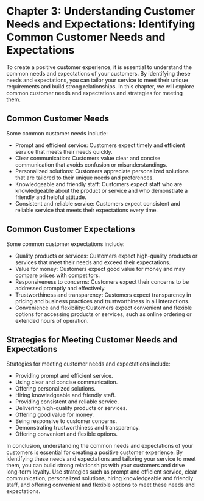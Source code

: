Chapter 3: Understanding Customer Needs and Expectations: Identifying Common Customer Needs and Expectations
============================================================================================================

To create a positive customer experience, it is essential to understand the common needs and expectations of your customers. By identifying these needs and expectations, you can tailor your service to meet their unique requirements and build strong relationships. In this chapter, we will explore common customer needs and expectations and strategies for meeting them.

Common Customer Needs
---------------------

Some common customer needs include:

* Prompt and efficient service: Customers expect timely and efficient service that meets their needs quickly.
* Clear communication: Customers value clear and concise communication that avoids confusion or misunderstandings.
* Personalized solutions: Customers appreciate personalized solutions that are tailored to their unique needs and preferences.
* Knowledgeable and friendly staff: Customers expect staff who are knowledgeable about the product or service and who demonstrate a friendly and helpful attitude.
* Consistent and reliable service: Customers expect consistent and reliable service that meets their expectations every time.

Common Customer Expectations
----------------------------

Some common customer expectations include:

* Quality products or services: Customers expect high-quality products or services that meet their needs and exceed their expectations.
* Value for money: Customers expect good value for money and may compare prices with competitors.
* Responsiveness to concerns: Customers expect their concerns to be addressed promptly and effectively.
* Trustworthiness and transparency: Customers expect transparency in pricing and business practices and trustworthiness in all interactions.
* Convenience and flexibility: Customers expect convenient and flexible options for accessing products or services, such as online ordering or extended hours of operation.

Strategies for Meeting Customer Needs and Expectations
------------------------------------------------------

Strategies for meeting customer needs and expectations include:

* Providing prompt and efficient service.
* Using clear and concise communication.
* Offering personalized solutions.
* Hiring knowledgeable and friendly staff.
* Providing consistent and reliable service.
* Delivering high-quality products or services.
* Offering good value for money.
* Being responsive to customer concerns.
* Demonstrating trustworthiness and transparency.
* Offering convenient and flexible options.

In conclusion, understanding the common needs and expectations of your customers is essential for creating a positive customer experience. By identifying these needs and expectations and tailoring your service to meet them, you can build strong relationships with your customers and drive long-term loyalty. Use strategies such as prompt and efficient service, clear communication, personalized solutions, hiring knowledgeable and friendly staff, and offering convenient and flexible options to meet these needs and expectations.
